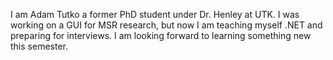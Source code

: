 I am Adam Tutko a former PhD student under Dr. Henley at UTK. I was working on
a GUI for MSR research, but now I am teaching myself .NET and preparing for interviews.
I am looking forward to learning something new this semester.
